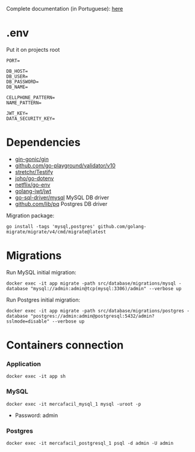 Complete documentation (in Portuguese):
[here](https://ellekrau91.gitbook.io/teste-tecnico-mercafacil/)

# .env

Put it on projects root

````
PORT=

DB_HOST=
DB_USER=
DB_PASSWORD=
DB_NAME=

CELLPHONE_PATTERN=
NAME_PATTERN=

JWT_KEY=
DATA_SECURITY_KEY=
````


# Dependencies

- [gin-gonic/gin](https://github.com/gin-gonic/gin) 
- [github.com/go-playground/validator/v10](https://github.com/go-playground/validator)
- [stretchr/Testify](https://github.com/stretchr/testify)
- [joho/go-dotenv](https://github.com/joho/godotenv)
- [netflix/go-env](https://github.com/Netflix/go-env)
- [golang-jwt/jwt](https://github.com/golang-jwt/jwt)
- [go-sql-driver/mysql](https://github.com/go-sql-driver/mysql) MySQL DB driver
- [github.com/lib/pq](https://github.com/lib/pq) Postgres DB driver

Migration package:

`go install -tags 'mysql,postgres' github.com/golang-migrate/migrate/v4/cmd/migrate@latest`

# Migrations

Run MySQL initial migration:

`docker exec -it app migrate -path src/database/migrations/mysql -database "mysql://admin:admin@tcp(mysql:3306)/admin" --verbose up`

Run Postgres initial migration:

`docker exec -it app migrate -path src/database/migrations/postgres -database "postgres://admin:admin@postgresql:5432/admin?sslmode=disable" --verbose up`

# Containers connection
### Application
`docker exec -it app sh`

### MySQL
`docker exec -it mercafacil_mysql_1 mysql -uroot -p`
- Password: admin

### Postgres
`docker exec -it mercafacil_postgresql_1 psql -d admin -U admin`
